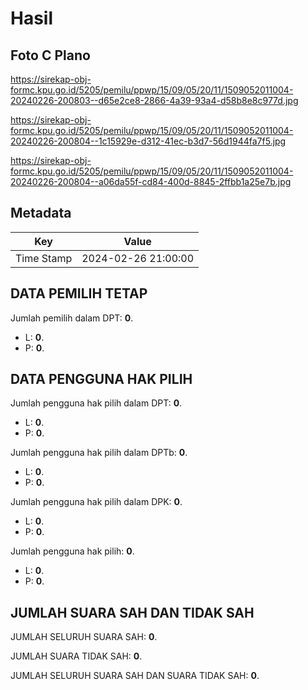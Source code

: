 # Hasil

## Foto C Plano

https://sirekap-obj-formc.kpu.go.id/5205/pemilu/ppwp/15/09/05/20/11/1509052011004-20240226-200803--d65e2ce8-2866-4a39-93a4-d58b8e8c977d.jpg

https://sirekap-obj-formc.kpu.go.id/5205/pemilu/ppwp/15/09/05/20/11/1509052011004-20240226-200804--1c15929e-d312-41ec-b3d7-56d1944fa7f5.jpg

https://sirekap-obj-formc.kpu.go.id/5205/pemilu/ppwp/15/09/05/20/11/1509052011004-20240226-200804--a06da55f-cd84-400d-8845-2ffbb1a25e7b.jpg


## Metadata

| Key        | Value               |
| ---------- | ------------------- |
| Time Stamp | 2024-02-26 21:00:00 |


## DATA PEMILIH TETAP

Jumlah pemilih dalam DPT: **0**.
 * L: **0**.
 * P: **0**.

## DATA PENGGUNA HAK PILIH

Jumlah pengguna hak pilih dalam DPT: **0**.
 * L: **0**.
 * P: **0**.

Jumlah pengguna hak pilih dalam DPTb: **0**.
 * L: **0**.
 * P: **0**.

Jumlah pengguna hak pilih dalam DPK: **0**.
 * L: **0**.
 * P: **0**.

Jumlah pengguna hak pilih: **0**.
 * L: **0**.
 * P: **0**.

## JUMLAH SUARA SAH DAN TIDAK SAH

JUMLAH SELURUH SUARA SAH: **0**.

JUMLAH SUARA TIDAK SAH: **0**.

JUMLAH SELURUH SUARA SAH DAN SUARA TIDAK SAH: **0**.


